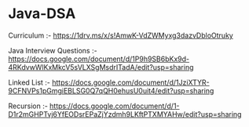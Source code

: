 # Java-DSA

Curriculum :- https://1drv.ms/x/s!AmwK-VdZWMyxg3dazvDbloOtruky

Java Interview Questions :- https://docs.google.com/document/d/1P9h9SB6bKx9d-4RKdvwWlKxMkcV5sVLXSgMsdrITadA/edit?usp=sharing

Linked List :- https://docs.google.com/document/d/1JziXTYR-9CFNVPs1pGmgiEBLSG0Q7qQH0ehusU0uit4/edit?usp=sharing

Recursion :- https://docs.google.com/document/d/1-D1r2mGHPTvj6YfEODsrEPaZjYzdmh9LKftPTXMYAHw/edit?usp=sharing